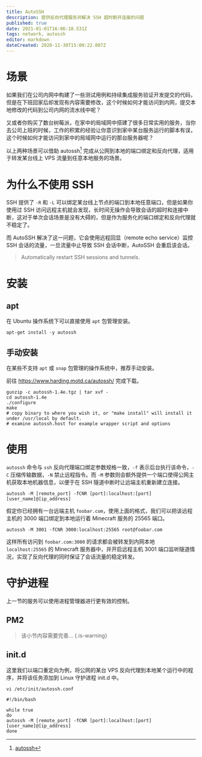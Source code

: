 ```yaml
---
title: AutoSSH
description: 提供反向代理服务并解决 SSH 超时断开连接的问题
published: true
date: 2021-01-01T16:06:18.531Z
tags: network, autossh
editor: markdown
dateCreated: 2020-11-30T15:00:22.007Z
---
```


# 场景

如果我们在公司内网中构建了一些测试用例和持续集成服务验证开发提交的代码，但是在下班回家后却发现有内容需要修改，这个时候如何才能访问到内网，提交本地修改的代码到公司内网的流水线中呢？

又或者你购买了数台树莓派，在家中的局域网中搭建了很多日常实用的服务，当你去公司上班的时候，工作的积累的经验让你意识到家中某台服务运行的脚本有误，这个时候如何才能访问到家中的局域网中运行的那台服务器呢？

以上两种场景可以借助 autossh[^1] 完成从公网到本地的端口绑定和反向代理，适用于转发某台线上 VPS 流量到任意本地服务的场景。

# 为什么不使用 SSH

SSH 提供了 `-R` 和 `-L` 可以绑定某台线上节点的端口到本地任意端口，但是如果你使用过 SSH 访问远程主机就会发现，长时间无操作会导致会话的超时和连接中断，这对于单次会话场景是没有大碍的，但是作为服务化的端口绑定和反向代理就不稳定了。

而 AutoSSH 解决了这一问题，它会使用远程回显（remote echo service）监控 SSH 会话的流量，一旦流量中止导致 SSH 会话中断，AutoSSH 会重启该会话。

> Automatically restart SSH sessions and tunnels.

# 安装

## apt

在 Ubuntu 操作系统下可以直接使用 `apt` 包管理安装。

```
apt-get install -y autossh
```

## 手动安装

在某些不支持 `apt` 或 `snap` 包管理的操作系统中，推荐手动安装。

前往 https://www.harding.motd.ca/autossh/ 完成下载。

```
gunzip -c autossh-1.4e.tgz | tar xvf -
cd autossh-1.4e
./configure
make
# copy binary to where you wish it, or "make install" will install it under /usr/local by default.
# examine autossh.host for example wrapper script and options
```

# 使用

`autossh` 命令与 `ssh` 反向代理端口绑定参数规格一致，`-f` 表示后台执行该命令，`-C` 压缩传输数据，`-N` 禁止远程指令。而 `-M` 参数则会额外提供一个端口使得公网主机获取本地机器信息，以便于在 SSH 隧道中断时让远端主机重新建立连接。

```
autossh -M [remote_port] -fCNR [port]:localhost:[port] [user_name]@[ip_address]
```

假定你已经拥有一台远端主机 `foobar.com`，使用上面的格式，我们可以把该远程主机的 3000 端口绑定到本地运行着 Minecraft 服务的 25565 端口。

```
autossh -M 3001 -fCNR 3000:localhost:25565 root@foobar.com
```

这样所有访问到 `foobar.com:3000` 的请求都会被转发到内网本地 `localhost:25565` 的 Minecraft 服务器中，并开启远程主机 3001 端口监听隧道情况，实现了反向代理的同时保证了会话流量的稳定转发。

# 守护进程

上一节的服务可以使用进程管理器进行更有效的控制。

## PM2

> 该小节内容需要完善...
{.is-warning}

## init.d

这里我们以端口重定向为例，将公网的某台 VPS 反向代理到本地某个运行中的程序，并将该任务添加到 Linux 守护进程 init.d 中。

`vi /etc/init/autossh.conf`

```
#!/bin/bash

while true
do
autossh -M [remote_port] -fCNR [port]:localhost:[port] [user_name]@[ip_address]
done
```

[^1]: [autossh](https://www.harding.motd.ca/autossh/)